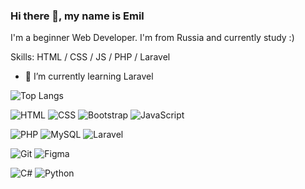 ### Hi there 👋, my name is Emil

I'm a beginner Web Developer. I'm from Russia and currently study :)

Skills: HTML / CSS / JS / PHP / Laravel

- 🌱 I’m currently learning Laravel 

![Top Langs](https://github-readme-stats.vercel.app/api/top-langs/?username=emilburganov)

![HTML](https://img.shields.io/badge/HTML5-E34F26.svg?style=for-the-badge&logo=HTML5&logoColor=white&labelColor=black&color=black)
![CSS](https://img.shields.io/badge/CSS3-1572B6.svg?style=for-the-badge&logo=CSS3&logoColor=F7DF1E&labelColor=black&color=black)
![Bootstrap](https://img.shields.io/badge/Bootstrap-7952B3.svg?style=for-the-badge&logo=Bootstrap&logoColor=white&labelColor=black&color=black)
![JavaScript](https://img.shields.io/badge/JavaScript-F7DF1E.svg?style=for-the-badge&logo=JavaScript&logoColor=black)

![PHP](https://img.shields.io/badge/PHP-777BB4.svg?style=for-the-badge&logo=PHP&logoColor=white&labelColor=black&color=black)
![MySQL](https://img.shields.io/badge/MySQL-4479A1.svg?style=for-the-badge&logo=MySQL&logoColor=white&labelColor=black&color=black)
![Laravel](https://img.shields.io/badge/Laravel-FF2D20.svg?style=for-the-badge&logo=Laravel&logoColor=white&labelColor=black&color=black)

![Git](https://img.shields.io/badge/Git-F05032.svg?style=for-the-badge&logo=Git&logoColor=white&labelColor=black&color=black)
![Figma](https://img.shields.io/badge/Figma-F24E1E.svg?style=for-the-badge&logo=Figma&logoColor=white&labelColor=black&color=black)

![C#](https://img.shields.io/badge/C%20Sharp-239120.svg?style=for-the-badge&logo=C-Sharp&logoColor=white&labelColor=black&color=black)
![Python](https://img.shields.io/badge/Python-3776AB.svg?style=for-the-badge&logo=Python&logoColor=white&labelColor=black&color=black)
